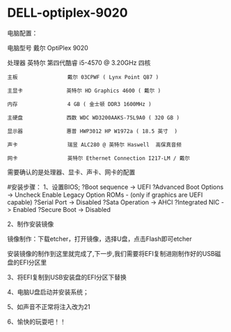 # DELL-optiplex-9020
电脑配置：

电脑型号            戴尔 OptiPlex 9020

  处理器              英特尔 第四代酷睿 i5-4570 @ 3.20GHz 四核
  
    主板                戴尔 03CPWF ( Lynx Point Q87 )
    
    主显卡              英特尔 HD Graphics 4600 ( 戴尔 )
    
    内存                4 GB ( 金士顿 DDR3 1600MHz )
    
    主硬盘              西数 WDC WD3200AAKS-75L9A0 ( 320 GB )
    
    显示器              惠普 HWP3012 HP W1972a ( 18.5 英寸  )
    
    声卡                瑞昱 ALC280 @ 英特尔 Haswell  高保真音频
    
    网卡                英特尔 Ethernet Connection I217-LM / 戴尔
  
  需要确认的是处理器、显卡、声卡、网卡的配置
  
#安装步骤：
1、设置BIOS;
?Boot sequence -> UEFI
?Advanced Boot Options -> Uncheck Enable Legacy Option ROMs - (only if graphics are UEFI capable)
?Serial Port -> Disabled
?Sata Operation -> AHCI
?Integrated NIC -> Enabled
?Secure Boot -> Disabled

2、制作安装镜像

镜像制作：下载etcher，打开镜像，选择U盘，点击Flash即可etcher

安装镜像的制作到这里就完成了,下一步,我们需要将EFI复制进刚制作好的USB磁盘的EFI分区里

3、将EFI复制到USB安装盘的EFI分区下替换

4、电脑U盘启动并安装系统；

5、如声音不正常将注入改为21

6、愉快的玩耍吧！！

